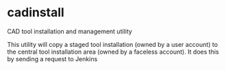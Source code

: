 # cadinstall
CAD tool installation and management utility

This utility will copy a staged tool installation (owned by a user account) to the central tool installation area (owned by a faceless account). It does this by sending a request to Jenkins
